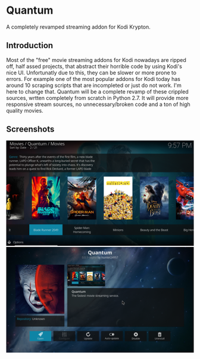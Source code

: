 # Quantum
A completely revamped streaming addon for Kodi Krypton.

## Introduction
Most of the "free" movie streaming addons for Kodi nowadays are ripped off, half assed projects, that abstract their horrible code by using Kodi's nice UI. Unfortunatly due to this, they can be slower or more prone to errors. For example one of the most popular addons for Kodi today has around 10 scraping scripts that are incompleted or just do not work. I'm here to change that. Quantum will be a complete revamp of these crippled sources, wrtten completely from scratch in Python 2.7. It will provide more responsive stream sources, no unnecessary/broken code and a ton of high quality movies.

## Screenshots
![Screenshot1](resources/media/screenshot1.png)
![Screenshot2](resources/media/screenshot2.png)
